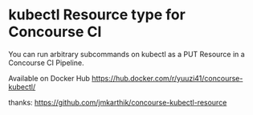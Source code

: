 # kubectl Resource type for Concourse CI

You can run arbitrary subcommands on kubectl as a PUT Resource in a Concourse CI Pipeline.

Available on Docker Hub https://hub.docker.com/r/yuuzi41/concourse-kubectl/

thanks: https://github.com/jmkarthik/concourse-kubectl-resource
